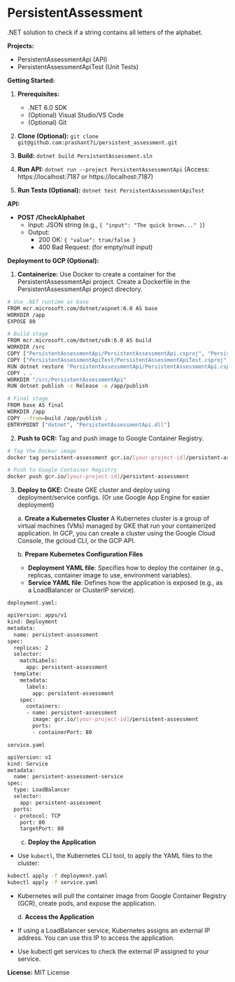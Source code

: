 # PersistentAssessment

.NET solution to check if a string contains all letters of the alphabet.

**Projects:**

* PersistentAssessmentApi (API)
* PersistentAssessmentApiTest (Unit Tests)

**Getting Started:**

1. **Prerequisites:**
   - .NET 6.0 SDK 
   - (Optional) Visual Studio/VS Code
   - (Optional) Git

2. **Clone (Optional):**
   `git clone git@github.com:prashant7i/persistent_assessment.git`

3. **Build:**
   `dotnet build PersistentAssessment.sln`

4. **Run API:**
   `dotnet run --project PersistentAssessmentApi` 
   (Access: https://localhost:7187 or https://localhost:7187)

5. **Run Tests (Optional):**
   `dotnet test PersistentAssessmentApiTest`

**API:**

* **POST /CheckAlphabet**
  - Input: JSON string (e.g., `{ "input": "The quick brown..." }`)
  - Output:
    - 200 OK: `{ "value": true/false }`
    - 400 Bad Request: (for empty/null input)

**Deployment to GCP (Optional):**

1. **Containerize:**
Use Docker to create a container for the PersistentAssessmentApi project. Create a Dockerfile in the PersistentAssessmentApi project directory.

```bash
# Use .NET runtime as base
FROM mcr.microsoft.com/dotnet/aspnet:6.0 AS base
WORKDIR /app
EXPOSE 80

# Build stage
FROM mcr.microsoft.com/dotnet/sdk:6.0 AS build
WORKDIR /src
COPY ["PersistentAssessmentApi/PersistentAssessmentApi.csproj", "PersistentAssessmentApi/"]
COPY ["PersistentAssessmentApiTest/PersistentAssessmentApiTest.csproj", "PersistentAssessmentApiTest/"]
RUN dotnet restore "PersistentAssessmentApi/PersistentAssessmentApi.csproj"
COPY . .
WORKDIR "/src/PersistentAssessmentApi"
RUN dotnet publish -c Release -o /app/publish

# Final stage
FROM base AS final
WORKDIR /app
COPY --from=build /app/publish .
ENTRYPOINT ["dotnet", "PersistentAssessmentApi.dll"]
```

2. **Push to GCR:** 
Tag and push image to Google Container Registry.

```bash
# Tag the Docker image
docker tag persistent-assessment gcr.io/[your-project-id]/persistent-assessment

# Push to Google Container Registry
docker push gcr.io/[your-project-id]/persistent-assessment
```

3. **Deploy to GKE:** Create GKE cluster and deploy using deployment/service configs. 
   (Or use Google App Engine for easier deployment)

   a. **Create a Kubernetes Cluster** 
A Kubernetes cluster is a group of virtual machines (VMs) managed by GKE that run your containerized application.
In GCP, you can create a cluster using the Google Cloud Console, the gcloud CLI, or the GCP API.

   b. **Prepare Kubernetes Configuration Files**

      * **Deployment YAML file**: Specifies how to deploy the container (e.g., replicas, container image to use, environment variables).
      * **Service YAML file**: Defines how the application is exposed (e.g., as a LoadBalancer or ClusterIP service).

`deployment.yaml:`

```bash
apiVersion: apps/v1
kind: Deployment
metadata:
  name: persistent-assessment
spec:
  replicas: 2
  selector:
    matchLabels:
      app: persistent-assessment
  template:
    metadata:
      labels:
        app: persistent-assessment
    spec:
      containers:
      - name: persistent-assessment
        image: gcr.io/[your-project-id]/persistent-assessment
        ports:
        - containerPort: 80
```
`service.yaml`
```bash
apiVersion: v1
kind: Service
metadata:
  name: persistent-assessment-service
spec:
  type: LoadBalancer
  selector:
    app: persistent-assessment
  ports:
  - protocol: TCP
    port: 80
    targetPort: 80
```

&nbsp; &nbsp;&nbsp; &nbsp;&nbsp; c. **Deploy the Application**
   
* Use `kubectl`, the Kubernetes CLI tool, to apply the YAML files to the cluster:

```bash
kubectl apply -f deployment.yaml
kubectl apply -f service.yaml
```

* Kubernetes will pull the container image from Google Container Registry (GCR), create pods, and expose the application.

    d. **Access the Application**

* If using a LoadBalancer service, Kubernetes assigns an external IP address. You can use this IP to access the application.
* Use kubectl get services to check the external IP assigned to your service.
  
**License:** MIT License

